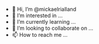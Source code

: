 - 👋 Hi, I’m @mickaelrialland
- 👀 I’m interested in ...
- 🌱 I’m currently learning ...
- 💞️ I’m looking to collaborate on ...
- 📫 How to reach me ...

<!---
mickaelrialland/mickaelrialland is a ✨ special ✨ repository because its `README.md` (this file) appears on your GitHub profile.
You can click the Preview link to take a look at your changes.
--->
